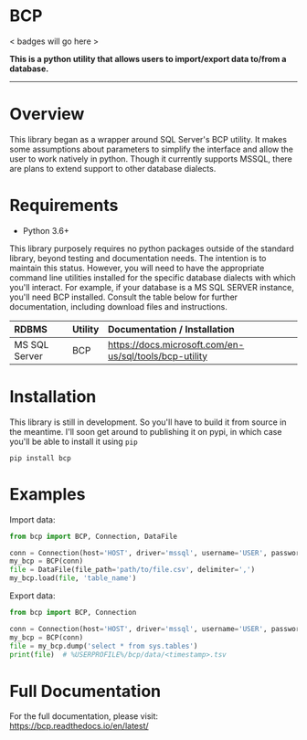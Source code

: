 # BCP

< badges will go here >

**This is a python utility that allows users to import/export data to/from a database.**

---

# Overview

This library began as a wrapper around SQL Server's BCP utility. It makes some assumptions
about parameters to simplify the interface and allow the user to work natively in python.
Though it currently supports MSSQL, there are plans to extend support to other database dialects.

# Requirements

- Python 3.6+

This library purposely requires no python packages outside of the standard library, beyond testing and documentation
needs. The intention is to maintain this status. However, you will need to have the appropriate command line utilities
installed for the specific database dialects with which you'll interact. For example, if your database is a MS SQL
SERVER instance, you'll need BCP installed. Consult the table below for further documentation, including download files
and instructions.

| RDBMS         | Utility | Documentation / Installation                           |
|:--------------|:--------|:-------------------------------------------------------|
| MS SQL Server | BCP     | https://docs.microsoft.com/en-us/sql/tools/bcp-utility |

# Installation

This library is still in development. So you'll have to build it from
source in the meantime. I'll soon get around to publishing it on pypi, 
in which case you'll be able to install it using `pip`

    pip install bcp

# Examples

Import data:
```python
from bcp import BCP, Connection, DataFile

conn = Connection(host='HOST', driver='mssql', username='USER', password='PASSWORD')
my_bcp = BCP(conn)
file = DataFile(file_path='path/to/file.csv', delimiter=',')
my_bcp.load(file, 'table_name')
```

Export data:
```python
from bcp import BCP, Connection

conn = Connection(host='HOST', driver='mssql', username='USER', password='PASSWORD')
my_bcp = BCP(conn)
file = my_bcp.dump('select * from sys.tables')
print(file)  # %USERPROFILE%/bcp/data/<timestamp>.tsv
```

# Full Documentation

For the full documentation, please visit: https://bcp.readthedocs.io/en/latest/

